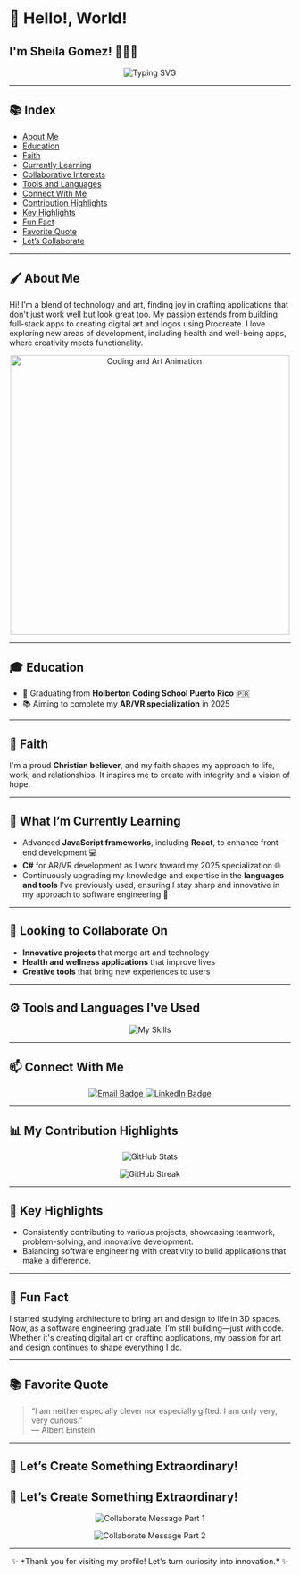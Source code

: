 # 👋 Hello!, World!

##  I'm Sheila Gomez! 👩🏻‍💻 

<p align="center">
  <img src="https://readme-typing-svg.herokuapp.com?font=Fira+Code&size=32&duration=3000&pause=500&color=34D5C9&background=FFFFFF00&center=true&vCenter=true&width=800&lines=Passionate+Software+Engineer;Artistic+Creator;Lifelong+Learner+%26+Innovator" alt="Typing SVG" />
</p>

---

## 📚 Index
- [About Me](#-about-me)
- [Education](#-education)
- [Faith](#-faith)
- [Currently Learning](#-what-im-currently-learning)
- [Collaborative Interests](#-looking-to-collaborate-on)
- [Tools and Languages](#%EF%B8%8F-tools-and-languages-ive-used)
- [Connect With Me](#-connect-with-me)
- [Contribution Highlights](#-my-contribution-highlights)
- [Key Highlights](#-key-highlights)
- [Fun Fact](#-fun-fact)
- [Favorite Quote](#-favorite-quote)
- [Let’s Collaborate](#-lets-create-something-extraordinary)

---

## 🖌️ About Me
Hi! I’m a blend of technology and art, finding joy in crafting applications that don't just work well but look great too. My passion extends from building full-stack apps to creating digital art and logos using Procreate. I love exploring new areas of development, including health and well-being apps, where creativity meets functionality.

<p align="center">
  <img src="https://media.giphy.com/media/L1R1tvI9svkIWwpVYr/giphy.gif" alt="Coding and Art Animation" width="500" />
</p>

---

## 🎓 Education
- 🌟 Graduating from **Holberton Coding School Puerto Rico** 🇵🇷
- 📚 Aiming to complete my **AR/VR specialization** in 2025

<p align="center">
  <!-- Placeholder for Education GIF -->
</p>

---

## 🙏 Faith
I'm a proud **Christian believer**, and my faith shapes my approach to life, work, and relationships. It inspires me to create with integrity and a vision of hope.

<p align="center">
  <!-- Placeholder for Faith GIF -->
</p>

---

## 🌱 What I’m Currently Learning
- Advanced **JavaScript frameworks**, including **React**, to enhance front-end development 💻
- **C#** for AR/VR development as I work toward my 2025 specialization 🌐
- Continuously upgrading my knowledge and expertise in the **languages and tools** I’ve previously used, ensuring I stay sharp and innovative in my approach to software engineering 🎨

<p align="center">
  <!-- Placeholder for Learning GIF -->
</p>

---

## 🤝 Looking to Collaborate On
- **Innovative projects** that merge art and technology
- **Health and wellness applications** that improve lives
- **Creative tools** that bring new experiences to users

<p align="center">
  <!-- Placeholder for Collaboration GIF -->
</p>

---

## ⚙️ Tools and Languages I've Used
<p align="center">
  <img src="https://skillicons.dev/icons?i=python,javascript,html,css,git,docker,react,nodejs,c,cpp" alt="My Skills" />
</p>

<p align="center">
  <!-- Placeholder for Tools GIF -->
</p>

---

## 📫 Connect With Me
<p align="center">
  <a href="mailto:Se.gomez.sheila@gmail.com">
    <img src="https://img.shields.io/badge/Email-se.gomez.sheila%40gmail.com-D14836?style=for-the-badge&logo=gmail&logoColor=white" alt="Email Badge" />
  </a>
  <a href="https://www.linkedin.com/in/gomez7373">
    <img src="https://img.shields.io/badge/LinkedIn-Connect-blue?style=for-the-badge&logo=linkedin&logoColor=white" alt="LinkedIn Badge" />
  </a>
</p>

<p align="center">
  <!-- Placeholder for Connect GIF -->
</p>

---

## 📊 My Contribution Highlights
<p align="center">
  <img src="https://github-readme-stats.vercel.app/api?username=gomez7373&show_icons=true&theme=radical&include_all_commits=true&count_private=true" alt="GitHub Stats" />
</p>

<p align="center">
  <img src="https://github-readme-streak-stats.herokuapp.com/?user=gomez7373&theme=radical&include_all_commits=true&count_private=true" alt="GitHub Streak" />
</p>

<p align="center">
  <!-- Placeholder for Contribution GIF -->
</p>

---

## 🔧 Key Highlights
- Consistently contributing to various projects, showcasing teamwork, problem-solving, and innovative development.
- Balancing software engineering with creativity to build applications that make a difference.

<p align="center">
  <!-- Placeholder for Key Highlights GIF -->
</p>

---

## 🤩 Fun Fact
I started studying architecture to bring art and design to life in 3D spaces. Now, as a software engineering graduate, I’m still building—just with code. Whether it's creating digital art or crafting applications, my passion for art and design continues to shape everything I do.

<p align="center">
  <!-- Placeholder for Fun Fact GIF -->
</p>

---

## 📚 Favorite Quote
> “I am neither especially clever nor especially gifted. I am only very, very curious.”  
> — Albert Einstein

<p align="center">
  <!-- Placeholder for Quote GIF -->
</p>

---

## 🚀 Let’s Create Something Extraordinary!
## 🚀 Let’s Create Something Extraordinary!
<p align="center">
  <img src="https://readme-typing-svg.herokuapp.com?font=Fira+Code&size=32&pause=2000&color=34D5C9&width=1000&lines=I%E2%80%99m+always+open+to+collaborating!" alt="Collaborate Message Part 1" />
</p>
<p align="center">
  <img src="https://readme-typing-svg.herokuapp.com?font=Fira+Code&size=32&pause=2000&color=34D5C9&width=1000&lines=Reach+out+and+let%E2%80%99s+build+something+amazing!" alt="Collaborate Message Part 2" />
</p>

<p align="center">
  <!-- Placeholder for Collaboration GIF -->
</p>

---

<p align="center">
  ✨ *Thank you for visiting my profile! Let's turn curiosity into innovation.* ✨
</p>

<p align="center">
  <!-- Placeholder for Thank You GIF -->
</p>
